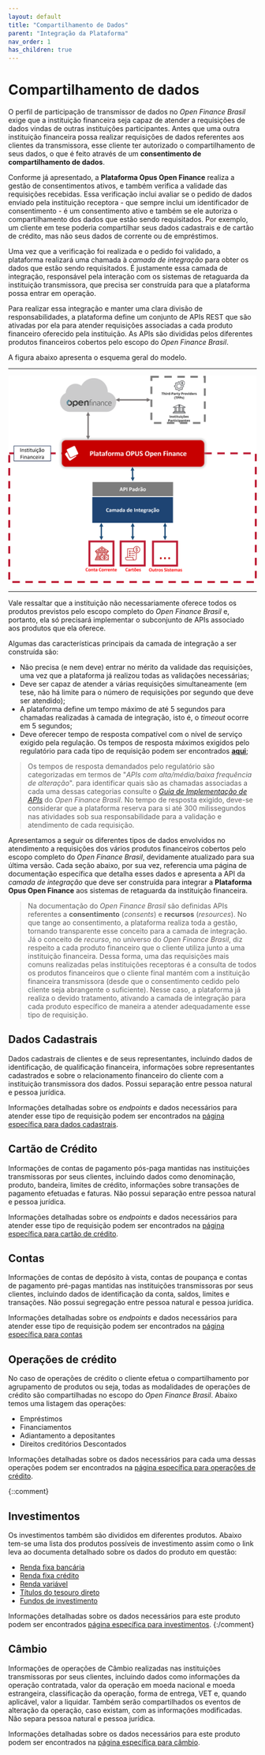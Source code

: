 ```yaml
---
layout: default
title: "Compartilhamento de Dados"
parent: "Integração da Plataforma"
nav_order: 1
has_children: true
---
```


# Compartilhamento de dados

O perfil de participação de transmissor de dados no *Open Finance Brasil* exige que a instituição financeira seja capaz de atender a requisições de dados vindas de outras instituições participantes. Antes que uma outra instituição financeira possa realizar requisições de dados referentes aos clientes da transmissora, esse cliente ter autorizado o compartilhamento de seus dados, o que é feito através de um **consentimento de compartilhamento de dados**.

Conforme já apresentado, a **Plataforma Opus Open Finance** realiza a gestão de consentimentos ativos, e também verifica a validade das requisições recebidas. Essa verificação inclui avaliar se o pedido de dados enviado pela instituição receptora - que sempre inclui um identificador de consentimento - é um consentimento ativo e também se ele autoriza o compartilhamento dos dados que estão sendo requisitados. Por exemplo, um cliente em tese poderia compartilhar seus dados cadastrais e de cartão de crédito, mas não seus dados de corrente ou de empréstimos.

Uma vez que a verificação foi realizada e o pedido foi validado, a plataforma realizará uma chamada à *camada de integração* para obter os dados que estão sendo requisitados. É justamente essa camada de integração, responsável pela interação com os sistemas de retaguarda da instituição transmissora, que precisa ser construída para que a plataforma possa entrar em operação.

Para realizar essa integração e manter uma clara divisão de responsabilidades, a plataforma define um conjunto de APIs REST que são ativadas por ela para atender requisições associadas a cada produto financeiro oferecido pela instituição. As APIs são divididas pelos diferentes produtos financeiros cobertos pelo escopo do *Open Finance Brasil*.

A figura abaixo apresenta o esquema geral do modelo.

---

![Imagem da Camada de Integração][Imagem da Camada de Integração]

---

Vale ressaltar que a instituição não necessariamente oferece todos os produtos previstos pelo escopo completo do *Open Finance Brasil* e, portanto, ela só precisará implementar o subconjunto de APIs associado aos produtos que ela oferece.

Algumas das características principais da camada de integração a ser construída são:

- Não precisa (e nem deve) entrar no mérito da validade das requisições, uma vez que a plataforma já realizou todas as validações necessárias;
- Deve ser capaz de atender a várias requisições simultaneamente (em  tese, não há limite para o número de requisições por segundo que deve ser atendido);
- A plataforma define um tempo máximo de até 5 segundos para chamadas realizadas à camada de integração, isto é, o *timeout* ocorre em 5 segundos;
- Deve oferecer tempo de resposta compatível com o nível de serviço exigido pela regulação. Os tempos de resposta máximos exigidos pelo regulatório para cada tipo de requisição podem ser encontrados [**aqui**][Tempos de Resposta];

> Os tempos de resposta demandados pelo regulatório são categorizadas em termos de "*APIs com alta/média/baixa frequência de alteração*". para identificar quais são as chamadas associadas a cada uma dessas categorias consulte o [*Guia de Implementação de APIs*][Guia APIs] do *Open Finance Brasil*.
> No tempo de resposta exigido, deve-se considerar que a plataforma reserva para si até 300 milissegundos nas atividades sob sua responsabilidade para a validação e atendimento de cada requisição.

Apresentamos a seguir os diferentes tipos de dados envolvidos no atendimento a requisições dos vários produtos financeiros cobertos pelo escopo completo do *Open Finance Brasil*, devidamente atualizado para sua última versão. Cada seção abaixo, por sua vez, referencia uma página de documentação específica que detalha esses dados e apresenta a API da *camada de integração* que deve ser construída para integrar a **Plataforma Opus Open Finance** aos sistemas de retaguarda da instituição financeira.

> Na documentação do *Open Finance Brasil* são definidas APIs referentes a **consentimento** (*consents*) e **recursos** (*resources*). No que tange ao consentimento, a plataforma realiza toda a gestão, tornando transparente esse conceito para a camada de  integração. Já o conceito de *recurso*, no universo do *Open Finance Brasil*, diz respeito a cada produto financeiro que o cliente utiliza junto a uma instituição financeira. Dessa forma, uma das requisições mais comuns realizadas pelas instituições receptoras é a consulta de todos os produtos financeiros que o cliente final mantém com a instituição financeira transmissora (desde que o consentimento cedido pelo cliente seja abrangente o suficiente). Nesse caso, a plataforma já realiza o devido tratamento, ativando a camada de integração para cada produto específico de maneira a atender adequadamente esse tipo de requisição.

## Dados Cadastrais

Dados cadastrais de clientes e de seus representantes, incluindo dados de identificação, de qualificação financeira, informações sobre representantes cadastrados e sobre o relacionamento financeiro do cliente com a instituição transmissora dos dados.
Possui separação entre pessoa natural e pessoa jurídica.

Informações detalhadas sobre os *endpoints* e dados necessários para atender esse tipo de requisição podem ser encontrados na [página específica para dados cadastrais][Dados-Cadastrais].

## Cartão de Crédito

Informações de contas de pagamento pós-paga mantidas nas instituições transmissoras por seus clientes, incluindo dados como denominação, produto, bandeira, limites de crédito, informações sobre transações de pagamento efetuadas e faturas. Não possui separação entre pessoa natural e pessoa jurídica.

Informações detalhadas sobre os *endpoints* e dados necessários para atender esse tipo de requisição podem ser encontrados na [página específica para cartão de crédito][Cartão-crédito].

## Contas

Informações de contas de depósito à vista, contas de poupança e contas de pagamento pré-pagas mantidas nas instituições transmissoras por seus clientes, incluindo dados de identificação da conta, saldos, limites e transações. Não possui segregação entre pessoa natural e pessoa jurídica.

Informações detalhadas sobre os *endpoints* e dados necessários para atender esse tipo de requisição podem ser encontrados na [página específica para contas][Contas]

## Operações de crédito

No caso de operações de crédito o cliente efetua o compartilhamento por agrupamento de produtos ou seja, todas as modalidades de operações de crédito são compartilhadas no escopo do *Open Finance Brasil*. Abaixo temos uma listagem das operações:

- Empréstimos
- Financiamentos
- Adiantamento a depositantes
- Direitos creditórios Descontados

Informações detalhadas sobre os dados necessários para cada uma dessas operações podem ser encontrados na [página específica para operações de crédito][Crédito].

{::comment}

## Investimentos

Os investimentos também são divididos em diferentes produtos. Abaixo tem-se uma lista dos produtos possíveis de investimento assim como o link leva ao documenta detalhado sobre os dados do produto em questão:

- [Renda fixa bancária](./dados_investimentos/dados_renda_fixa_bancaria.md)
- [Renda fixa crédito](./dados_investimentos/dados_renda_fixa_credito.md)
- [Renda variável](./dados_investimentos/dados_renda_variavel.md)
- [Títulos do tesouro direto](./dados_investimentos/dados_titulo_tesouro_direto.md)
- [Fundos de investimento](./dados_investimentos/dados_fundos_investimento.md)

Informações detalhadas sobre os dados necessários para este produto podem ser encontrados [página específica para investimentos](./dados_investimentos/README.md).
{:/comment}

## Câmbio

Informações de operações de Câmbio realizadas nas instituições transmissoras por seus clientes, incluindo dados como informações da operação contratada, valor da operação em moeda nacional e moeda estrangeira, classificação da operação, forma de entrega, VET e, quando aplicável, valor a liquidar. Também serão compartilhados os eventos de alteração da operação, caso existam, com as informações modificadas. Não separa pessoa natural e pessoa jurídica.

Informações detalhadas sobre os dados necessários para este produto podem ser encontrados na [página específica para câmbio][Câmbio].

<!-- **gambia**: [API-Commons](../../../../swagger-ui/index.html?api=Opus-Commons) -->

<!-- Definição de links utilizados nesta página -->

[Imagem da Camada de Integração]: ./images/CamadaIntegração.png
[Tempos de Resposta]: https://openfinancebrasil.atlassian.net/wiki/spaces/OF/pages/17891396/Desempenho
[Guia APIs]: https://openfinancebrasil.atlassian.net/wiki/pages/viewpageattachments.action?pageId=17378841&preview=%2F17378841%2F17378864%2F%5B23-06%5DGuia_GT_Implementa%C3%A7%C3%A3oAPIs.pdf
[Dados-Cadastrais]: ../../../../apis/Dados-Cadastrais.html
[Cartão-crédito]: ../../../../apis/Cartão-de-Crédito.html
[Contas]: ../../../../apis/Contas.html
[Crédito]: ./OOF-Crédito.html
[Câmbio]: ../../../../apis/Câmbio.html
